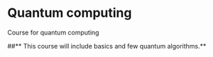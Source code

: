 # Quantum computing
Course for quantum computing

##** This course will include basics and few quantum algorithms.**
